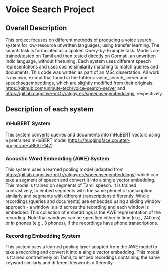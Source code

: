 # Voice Search Project

## Overall Description
This project focuses on different methods of producing a voice search system for low-resource unwritten languages, using transfer learning.
The search task is formulated as a spoken Query-by-Example task.
Models are trained/tested on Tamil and then tested directly on Gormati, an unwritten Indic language, without finetuning.
Each system uses different speech representations and uses cosine similarity matching to match queries and documents.
This code was written as part of an MSc dissertation.
All work is my own, except that found in the folders: voice_search_server and speechseqembeddings, which are slightly modified from their originals: https://github.com/unmute-tech/voice-search-server and https://gitlab.cognitive-ml.fr/ralgayres/speechseqembeddings, respectively.

## Description of each system
### mHuBERT System
This system converts queries and documents into mHuBERT vectors using a pretrained mHuBERT model (https://huggingface.co/utter-project/mHuBERT-147).

### Acoustic Word Embedding (AWE) System
This system uses a learned pooling model (adapted from https://gitlab.cognitive-ml.fr/ralgayres/speechseqembeddings) which can take a segment of speech and convert it into a single vector embedding.
This model is trained on segments of Tamil speech. It is trained contrastively, to embed segments with the same phonetic transcription similarly and segments with different transcriptions differently.
Whole recordings (queries and documents) are embedded using a sliding window approach - a window is slid across the recording and each window is embedded.
This collection of embeddings is the AWE representation of the recording.
Note that windows can be specified either in time (e.g., 240 ms) or in phones (e.g., 3 phones), if the recordings have phone transcriptions.

### Recording Embedding System
This system uses a learned pooling layer adapted from the AWE model to take a recording and convert it into a single vector embedding. 
This model is trained contrastively on Tamil, to embed recordings containing the same keyword similarly and different keywords differently. 